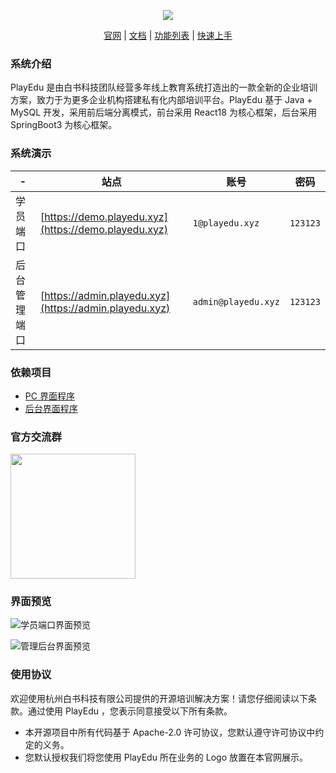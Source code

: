 <p align="center">
<img src="https://meedu.cloud.oss.meedu.vip/playedu/%E5%A4%B4%E5%9B%BE.jpg"/>
</p>
<p align="center">
<a href="https://playedu.xyz">官网</a> | <a href="https://playedu.xyz/docs/docs/intro/">文档</a> | <a href="https://playedu.xyz/docs/docs/function">功能列表</a> | <a href="https://playedu.xyz/docs/docs/install/quick">快速上手</a>
</p>

### 系统介绍

PlayEdu 是由白书科技团队经营多年线上教育系统打造出的一款全新的企业培训方案，致力于为更多企业机构搭建私有化内部培训平台。PlayEdu 基于 Java + MySQL 开发，采用前后端分离模式，前台采用 React18 为核心框架，后台采用 SpringBoot3 为核心框架。

### 系统演示

| -            | 站点                                                   | 账号                | 密码     |
| ------------ | ------------------------------------------------------ | ------------------- | -------- |
| 学员端口     | [https://demo.playedu.xyz](https://demo.playedu.xyz)   | `1@playedu.xyz`     | `123123` |
| 后台管理端口 | [https://admin.playedu.xyz](https://admin.playedu.xyz) | `admin@playedu.xyz` | `123123` |

### 依赖项目

- [PC 界面程序](https://github.com/PlayEdu/frontend)
- [后台界面程序](https://github.com/PlayEdu/backend)

### 官方交流群

<p><img src="https://meedu.cloud.oss.meedu.vip/playedu/PlayEduk%E5%AE%A2%E6%9C%8D-zhu.png" width="200" /></p>

### 界面预览

![学员端口界面预览](https://meedu.cloud.oss.meedu.vip/playedu/%E5%89%8D%E5%8F%B0%E9%A1%B5%E9%9D%A2.jpg)

![管理后台界面预览](https://meedu.cloud.oss.meedu.vip/playedu/%E5%90%8E%E5%8F%B0%E9%A1%B5%E9%9D%A2.jpg)

### 使用协议

欢迎使用杭州白书科技有限公司提供的开源培训解决方案！请您仔细阅读以下条款。通过使用 PlayEdu ，您表示同意接受以下所有条款。

- 本开源项目中所有代码基于 Apache-2.0 许可协议，您默认遵守许可协议中约定的义务。
- 您默认授权我们将您使用 PlayEdu 所在业务的 Logo 放置在本官网展示。
